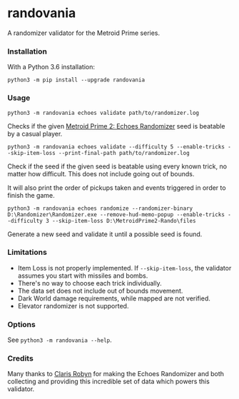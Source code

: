# randovania
A randomizer validator for the Metroid Prime series.

### Installation

With a Python 3.6 installation:

`python3 -m pip install --upgrade randovania`
 
### Usage

`python3 -m randovania echoes validate path/to/randomizer.log`

Checks if the given [Metroid Prime 2: Echoes Randomizer](
https://m2k2.taigaforum.com/post/echoes_randomizer.html) seed is beatable
by a casual player.

`python3 -m randovania echoes validate --difficulty 5
--enable-tricks --skip-item-loss --print-final-path path/to/randomizer.log`

Check if the seed if the given seed is beatable using every known trick,
no matter how difficult. This does not include going out of bounds.

It will also print the order of pickups taken and events triggered in
order to finish the game.

`python3 -m randovania echoes randomize --randomizer-binary
D:\Randomizer\Randomizer.exe --remove-hud-memo-popup --enable-tricks
--difficulty 3 --skip-item-loss D:\MetroidPrime2-Rando\files`

Generate a new seed and validate it until a possible seed is found.

### Limitations

* Item Loss is not properly implemented. If `--skip-item-loss`, the
validator assumes you start with missiles and bombs.
* There's no way to choose each trick individually.
* The data set does not include out of bounds movement.
* Dark World damage requirements, while mapped are not verified.
* Elevator randomizer is not supported.

### Options

See `python3 -m randovania --help`.


### Credits

Many thanks to [Claris Robyn](https://www.twitch.tv/clarisrobyn) for
making the Echoes Randomizer and both collecting and providing this
incredible set of data which powers this validator.

